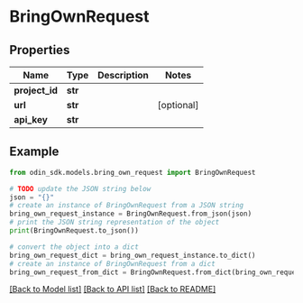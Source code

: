 # BringOwnRequest


## Properties

Name | Type | Description | Notes
------------ | ------------- | ------------- | -------------
**project_id** | **str** |  | 
**url** | **str** |  | [optional] 
**api_key** | **str** |  | 

## Example

```python
from odin_sdk.models.bring_own_request import BringOwnRequest

# TODO update the JSON string below
json = "{}"
# create an instance of BringOwnRequest from a JSON string
bring_own_request_instance = BringOwnRequest.from_json(json)
# print the JSON string representation of the object
print(BringOwnRequest.to_json())

# convert the object into a dict
bring_own_request_dict = bring_own_request_instance.to_dict()
# create an instance of BringOwnRequest from a dict
bring_own_request_from_dict = BringOwnRequest.from_dict(bring_own_request_dict)
```
[[Back to Model list]](../README.md#documentation-for-models) [[Back to API list]](../README.md#documentation-for-api-endpoints) [[Back to README]](../README.md)


